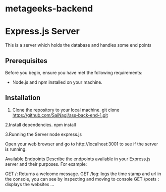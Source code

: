 # metageeks-backend

#  Express.js Server
This is a server which  holds the database and handles some end points

## Prerequisites
Before you begin, ensure you have met the following requirements:
- Node.js and npm installed on your machine.

## Installation

1. Clone the repository to your local machine.
   git clone https://github.com/SaiNagi/ass-back-end-1.git

2.Install dependencies.
npm install

3.Running the Server
node express.js

Open your web browser and go to http://localhost:3001 to see if the server is running.

Available Endpoints
Describe the endpoints available in your Express.js server and their purposes. For example:

GET /: Returns a welcome message.
GET /log: logs the time stamp and url in the console, you can see by inspecting and moving to console 
GET /posts : displays the websites 
...
